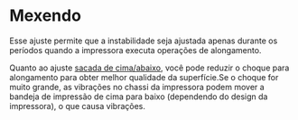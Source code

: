 Mexendo
====
Esse ajuste permite que a instabilidade seja ajustada apenas durante os períodos quando a impressora executa operações de alongamento.

Quanto ao ajuste [sacada de cima/abaixo](../speed/jerk_topbottom.md), você pode reduzir o choque para alongamento para obter melhor qualidade da superfície.Se o choque for muito grande, as vibrações no chassi da impressora podem mover a bandeja de impressão de cima para baixo (dependendo do design da impressora), o que causa vibrações.
